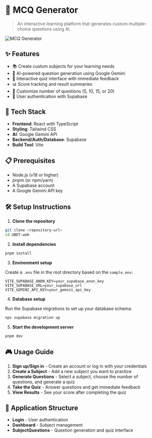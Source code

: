 # 🧠 MCQ Generator

> An interactive learning platform that generates custom multiple-choice questions using AI.

![MCQ Generator](https://img.shields.io/badge/HACKATHON-UBDT-blue)

## ✨ Features

- 📚 Create custom subjects for your learning needs
- 🤖 AI-powered question generation using Google Gemini
- 📝 Interactive quiz interface with immediate feedback
- 📊 Score tracking and result summaries
- 🔢 Customize number of questions (5, 10, 15, or 20)
- 👤 User authentication with Supabase

## 🚀 Tech Stack

- **Frontend**: React with TypeScript
- **Styling**: Tailwind CSS
- **AI**: Google Gemini API
- **Backend/Auth/Database**: Supabase
- **Build Tool**: Vite

## 📋 Prerequisites

- Node.js (v18 or higher)
- pnpm (or npm/yarn)
- A Supabase account
- A Google Gemini API key

## 🛠️ Setup Instructions

1. **Clone the repository**

```bash
git clone <repository-url>
cd UBDT-web
```

2. **Install dependencies**

```bash
pnpm install
```

3. **Environment setup**

Create a `.env` file in the root directory based on the `sample.env`:

```
VITE_SUPABASE_ANON_KEY=your_supabase_anon_key
VITE_SUPABASE_URL=your_supabase_url
VITE_GEMINI_API_KEY=your_gemini_api_key
```

4. **Database setup**

Run the Supabase migrations to set up your database schema:

```bash
npx supabase migration up
```

5. **Start the development server**

```bash
pnpm dev
```

## 🎮 Usage Guide

1. **Sign up/Sign in** - Create an account or log in with your credentials
2. **Create a Subject** - Add a new subject you want to practice
3. **Generate Questions** - Select a subject, choose the number of questions, and generate a quiz
4. **Take the Quiz** - Answer questions and get immediate feedback
5. **View Results** - See your score after completing the quiz

## 📱 Application Structure

- **Login** - User authentication
- **Dashboard** - Subject management
- **SubjectQuestions** - Question generation and quiz interface
